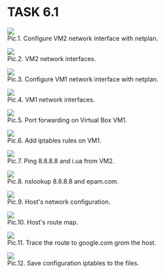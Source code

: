 # TASK 6.1 #

![](images/6-1-2.png)  
Pic.1. Configure VM2 network interface with netplan.  

![](images/6-1-1.png)  
Pic.2. VM2 network interfaces.  

![](images/6-1-4.png)  
Pic.3. Configure VM1 network interface with netplan.  

![](images/6-1-3.png)  
Pic.4. VM1 network interfaces.  

![](images/6-1-5.png)  
Pic.5. Port forwarding on Virtual Box VM1.  

![](images/6-1-6.png)  
Pic.6. Add iptables rules on VM1.  

![](images/6-1-7.png)  
Pic.7. Ping 8.8.8.8 and i.ua from VM2.  

![](images/6-1-8.png)  
Pic.8. nslookup 8.8.8.8 and epam.com.  

![](images/6-1-9.png)  
Pic.9. Host's network configuration.  

![](images/6-1-10.png)  
Pic.10. Host's route map.  

![](images/6-1-12.png)  
Pic.11. Trace the route to google.com grom the host.  

![](images/6-1-11.png)  
Pic.12. Save configuration iptables to the files.  

